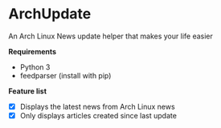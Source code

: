 # ArchUpdate
An Arch Linux News update helper that makes your life easier

**Requirements**
- Python 3
- feedparser (install with pip)

**Feature list**
- [x] Displays the latest news from Arch Linux news
- [x] Only displays articles created since last update